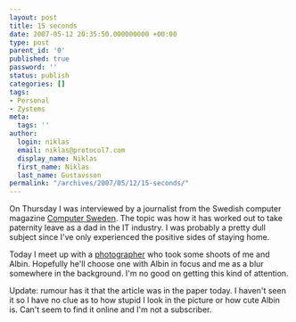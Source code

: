 ```yaml
---
layout: post
title: 15 seconds
date: 2007-05-12 20:35:50.000000000 +00:00
type: post
parent_id: '0'
published: true
password: ''
status: publish
categories: []
tags:
- Personal
- Zystems
meta:
  tags: ''
author:
  login: niklas
  email: niklas@protocol7.com
  display_name: Niklas
  first_name: Niklas
  last_name: Gustavsson
permalink: "/archives/2007/05/12/15-seconds/"
---
```

On Thursday I was interviewed by a journalist from the Swedish computer magazine [Computer Sweden](http://computersweden.idg.se/). The topic was how it has worked out to take paternity leave as a dad in the IT industry. I was probably a pretty dull subject since I've only experienced the positive sides of staying home.

Today I meet up with a [photographer](http://www.stefanideberg.se) who took some shoots of me and Albin. Hopefully he'll choose one with Albin in focus and me as a blur somewhere in the background. I'm no good on getting this kind of attention.

Update: rumour has it that the article was in the paper today. I haven't seen it so I have no clue as to how stupid I look in the picture or how cute Albin is. Can't seem to find it online and I'm not a subscriber.

